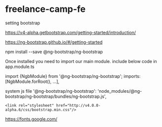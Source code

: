 # freelance-camp-fe

setting bootstrap 

https://v4-alpha.getbootstrap.com/getting-started/introduction/

https://ng-bootstrap.github.io/#/getting-started

npm install --save @ng-bootstrap/ng-bootstrap

Once installed you need to import our main module. 
include below code  in app.module.ts

import {NgbModule} from '@ng-bootstrap/ng-bootstrap';
 imports: [NgbModule.forRoot(), ...],

 system  js file
'@ng-bootstrap/ng-bootstrap': 'node_modules/@ng-bootstrap/ng-bootstrap/bundles/ng-bootstrap.js',



    <link rel="stylesheet" href="http://v4.0.0-alpha.6/css/bootstrap.min.css"/>











https://fonts.google.com/